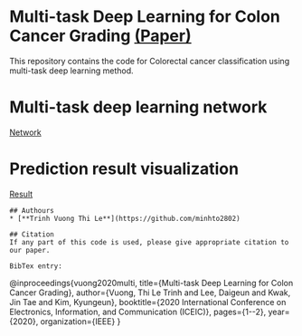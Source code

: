# Multi-task Deep Learning for Colon Cancer Grading [(Paper)](https://ieeexplore.ieee.org/document/9051305)
This repository contains the code for Colorectal cancer classification using multi-task deep learning method. 

# Multi-task deep learning network
[Network](https://github.com/timmyvg/Colon_cancer_grading_multitask/tree/master/Image/DenseNet_multitask.gif)
# Prediction result visualization 
[Result](https://github.com/timmyvg/Colon_cancer_grading_multitask/tree/master/Image/Result_visualization.png)

```
## Authours
* [**Trinh Vuong Thi Le**](https://github.com/minhto2802)

## Citation
If any part of this code is used, please give appropriate citation to our paper.

BibTex entry:  
```
@inproceedings{vuong2020multi,
  title={Multi-task Deep Learning for Colon Cancer Grading},
  author={Vuong, Thi Le Trinh and Lee, Daigeun and Kwak, Jin Tae and Kim, Kyungeun},
  booktitle={2020 International Conference on Electronics, Information, and Communication (ICEIC)},
  pages={1--2},
  year={2020},
  organization={IEEE}
}
```
